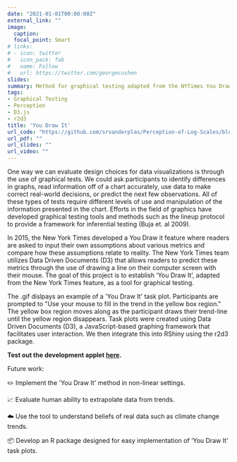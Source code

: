 ```yaml
---
date: "2021-01-01T00:00:00Z"
external_link: ""
image:
  caption:
  focal_point: Smart
# links:
# - icon: twitter
#   icon_pack: fab
#   name: Follow
#   url: https://twitter.com/georgecushen
slides: 
summary: Method for graphical testing adapted from the NYTimes You Draw It feature.
tags:
- Graphical Testing
- Perception
- D3.js
- r2d3
title: 'You Draw It'
url_code: "https://github.com/srvanderplas/Perception-of-Log-Scales/blob/master/you-draw-it-development/you-draw-it-parameter-selection/main-d3v5.js"
url_pdf: ""
url_slides: ""
url_video: ""
---
```


One way we can evaluate design choices for data visualizations is through the use of graphical tests. We could ask participants to identify differences in graphs, read information off of a chart accurately, use data to make correct real-world decisions, or
predict the next few observations. All of these types of tests require different levels of use and manipulation of the information presented in the chart. Efforts in the field of graphics have developed graphical testing tools and methods such as the lineup protocol to provide a framework for inferential testing (Buja et. al 2009).

In 2015, the New York Times developed a You Draw it feature where readers are asked to input their own assumptions about various metrics and compare how these assumptions relate to reality. The New York Times team utilizes Data Driven Documents (D3) that allows readers to predict these metrics through the use of drawing a line on their computer screen with their mouse. The goal of this project is to establish ‘You Draw It’, adapted from the New York Times feature, as a tool for graphical testing.

The .gif dislpays an example of a 'You Draw It' task plot. Participants are prompted to "Use your mouse to fill in the trend in the yellow box region." The yellow box region moves along as the participant draws their trend-line until the yellow region disappears. Task plots were created using Data Driven Documents (D3), a JavaScript-based graphing framework that facilitates user interaction. We then integrate this into RShiny using the r2d3 package.

**Test out the development applet [here](https://emily-robinson.shinyapps.io/you-draw-it-test-app/).**

Future work:

:pencil2: Implement the 'You Draw It' method in non-linear settings.

:chart_with_upwards_trend: Evaluate human ability to extrapolate data from trends.

:cloud: Use the tool to understand beliefs of real data such as climate change trends. 

:package: Develop an R package designed for easy implementation of ‘You Draw It’ task plots.

